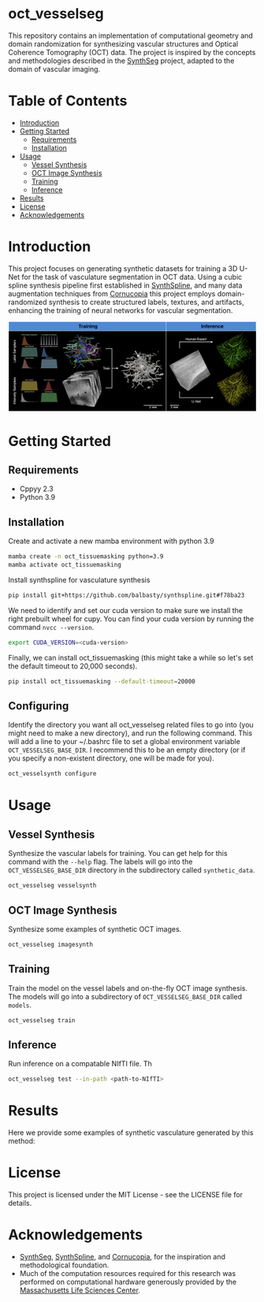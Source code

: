 # oct_vesselseg

This repository contains an implementation of computational geometry and domain randomization for synthesizing vascular structures and Optical Coherence Tomography (OCT) data. The project is inspired by the concepts and methodologies described in the [SynthSeg](https://github.com/BBillot/SynthSeg) project, adapted to the domain of vascular imaging.

# Table of Contents

- [Introduction](#introduction)
- [Getting Started](#getting-started)
    - [Requirements](#requirements)
    - [Installation](#installation)
- [Usage](#usage)
    - [Vessel Synthesis](#vessel-synthesis)
    - [OCT Image Synthesis](#image-synthesis)
    - [Training](#training)
    - [Inference](#inference)
- [Results](#results)
- [License](#license)
- [Acknowledgements](#acknowledgements)

# Introduction

This project focuses on generating synthetic datasets for training a 3D U-Net for the task of vasculature segmentation in OCT data. Using a cubic spline synthesis pipeline first established in [SynthSpline](https://github.com/balbasty/synthspline), and many data augmentation techniques from [Cornucopia](https://github.com/balbasty/cornucopia) this project employs domain-randomized synthesis to create structured labels, textures, and artifacts, enhancing the training of neural networks for vascular segmentation.

![Pipeline](docs/pipeline.png "Pipeline")

# Getting Started

## Requirements

- Cppyy 2.3
- Python 3.9

## Installation

Create and activate a new mamba environment with python 3.9

```bash
mamba create -n oct_tissuemasking python=3.9
mamba activate oct_tissuemasking
```

Install synthspline for vasculature synthesis

```bash
pip install git+https://github.com/balbasty/synthspline.git#f78ba23
```

We need to identify and set our cuda version to make sure we install the right prebuilt wheel for cupy. You can find your cuda version by running the command `nvcc --version`.

```bash
export CUDA_VERSION=<cuda-version>
```

Finally, we can install oct_tissuemasking (this might take a while so let's set the default timeout to 20,000 seconds).

```bash
pip install oct_tissuemasking --default-timeout=20000
```

## Configuring

Identify the directory you want all oct_vesselseg related files to go into (you might need to make a new directory), and run the following command. This will add a line to your ~/.bashrc file to set a global environment variable `OCT_VESSELSEG_BASE_DIR`. I recommend this to be an empty directory (or if you specify a non-existent directory, one will be made for you).

```bash
oct_vesselsynth configure
```

# Usage

## Vessel Synthesis

Synthesize the vascular labels for training. You can get help for this command with the `--help` flag. The labels will go into the `OCT_VESSELSEG_BASE_DIR` directory in the subdirectory called `synthetic_data`.

```bash
oct_vesselseg vesselsynth
```

## OCT Image Synthesis

Synthesize some examples of synthetic OCT images.

```bash
oct_vesselseg imagesynth
```

## Training

Train the model on the vessel labels and on-the-fly OCT image synthesis. The models will go into a subdirectory of `OCT_VESSELSEG_BASE_DIR` called `models`.

```bash
oct_vesselseg train
```

## Inference

Run inference on a compatable NIfTI file. Th

```bash
oct_vesselseg test --in-path <path-to-NIfTI>
```

# Results

Here we provide some examples of synthetic vasculature generated by this method:

# License

This project is licensed under the MIT License - see the LICENSE file for details.

# Acknowledgements

- [SynthSeg](https://github.com/BBillot/SynthSeg), [SynthSpline](https://github.com/balbasty/synthspline), and [Cornucopia](https://github.com/balbasty/cornucopia), for the inspiration and methodological foundation.
- Much of the computation resources required for this research was performed on computational hardware generously provided by the [Massachusetts Life Sciences Center](https://www.masslifesciences.com/).